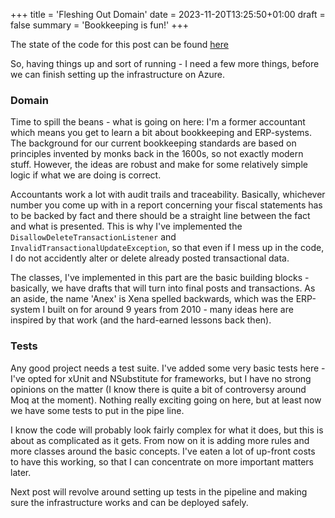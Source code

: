 +++
title = 'Fleshing Out Domain'
date = 2023-11-20T13:25:50+01:00
draft = false
summary = 'Bookkeeping is fun!'
+++

The state of the code for this post can be found [here](https://github.com/goblinhero/Anex/pull/9)

So, having things up and sort of running - I need a few more things, before we can finish setting up the infrastructure on Azure. 

### Domain

Time to spill the beans - what is going on here: I'm a former accountant which means you get to learn a bit about bookkeeping and ERP-systems. The background for our current bookkeeping standards are based on principles invented by monks back in the 1600s, so not exactly modern stuff. However, the ideas are robust and make for some relatively simple logic if what we are doing is correct. 

Accountants work a lot with audit trails and traceability. Basically, whichever number you come up with in a report concerning your fiscal statements has to be backed by fact and there should be a straight line between the fact and what is presented. This is why I've implemented the `DisallowDeleteTransactionListener` and `InvalidTransactionalUpdateException`, so that even if I mess up in the code, I do not accidently alter or delete already posted transactional data. 

The classes, I've implemented in this part are the basic building blocks - basically, we have drafts that will turn into final posts and transactions. As an aside, the name 'Anex' is Xena spelled backwards, which was the ERP-system I built on for around 9 years from 2010 - many ideas here are inspired by that work (and the hard-earned lessons back then).

### Tests

Any good project needs a test suite. I've added some very basic tests here - I've opted for xUnit and NSubstitute for frameworks, but I have no strong opinions on the matter (I know there is quite a bit of controversy around Moq at the moment). Nothing really exciting going on here, but at least now we have some tests to put in the pipe line.

I know the code will probably look fairly complex for what it does, but this is about as complicated as it gets. From now on it is adding more rules and more classes around the basic concepts. I've eaten a lot of up-front costs to have this working, so that I can concentrate on more important matters later. 

Next post will revolve around setting up tests in the pipeline and making sure the infrastructure works and can be deployed safely.